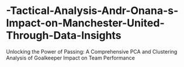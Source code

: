 # -Tactical-Analysis-Andr-Onana-s-Impact-on-Manchester-United-Through-Data-Insights
Unlocking the Power of Passing: A Comprehensive PCA and Clustering Analysis of Goalkeeper Impact on Team Performance
